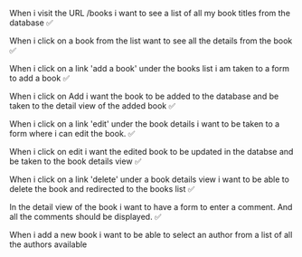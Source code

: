When i visit the URL /books i want to see a list of all my book titles from the database ✅

When i click on a book from the list want to see all the details from the book ✅

When i click on a link 'add a book' under the books list i am taken to a form to add a book ✅

When i click on Add i want the book to be added to the database and be taken to the detail view of the added book ✅

When i click on a link 'edit' under the book details i want to be taken to a form where i can edit the book. ✅

When i click on edit i want the edited book to be updated in the databse and be taken to the book details view ✅

When i click on a link 'delete' under a book details view i want to be able to delete the book and redirected to the books list ✅

In the detail view of the book i want to have a form to enter a comment. And all the comments should be displayed. ✅

When i add a new book i want to be able to select an author from a list of all the authors available